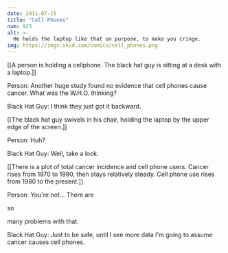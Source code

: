 ```yaml
---
date: 2011-07-15
title: "Cell Phones"
num: 925
alt: >-
  He holds the laptop like that on purpose, to make you cringe.
img: https://imgs.xkcd.com/comics/cell_phones.png
---
```

[[A person is holding a cellphone.  The black hat guy is sitting at a desk with a laptop.]]

Person: Another huge study found no evidence that cell phones cause cancer.  What was the W.H.O. thinking?

Black Hat Guy: I think they just got it backward.

[[The black hat guy swivels in his chair, holding the laptop by the upper edge of the screen.]]

Person: Huh?

Black Hat Guy: Well, take a look.

[[There is a plot of total cancer incidence and cell phone users.  Cancer rises from 1970 to 1990, then stays relatively steady.  Cell phone use rises from 1980 to the present.]]

Person: You're not... There are 

so

 many problems with that.

Black Hat Guy: Just to be safe, until I see more data I'm going to assume cancer causes cell phones.

